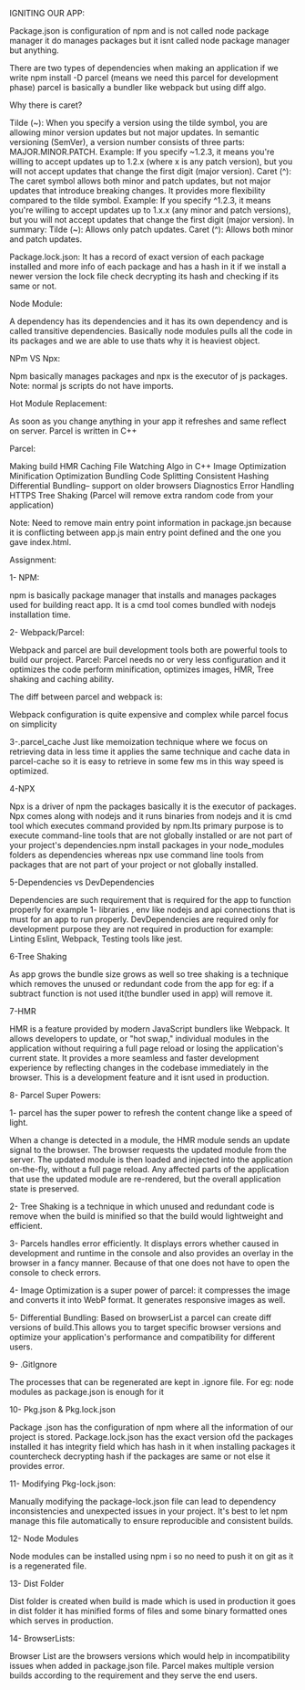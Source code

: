 IGNITING OUR APP:

Package.json is configuration of npm and is not called node package manager it do manages packages but it isnt called node package manager but anything.

There are two types of dependencies when making an application if we write npm install -D parcel (means we need this parcel for development phase) parcel is basically a bundler like webpack but using diff algo.

Why there is caret?

Tilde (~): When you specify a version using the tilde symbol, you are allowing minor version updates but not major updates. In semantic versioning (SemVer), a version number consists of three parts: MAJOR.MINOR.PATCH.
Example: If you specify ~1.2.3, it means you're willing to accept updates up to 1.2.x (where x is any patch version), but you will not accept updates that change the first digit (major version).
Caret (^): The caret symbol allows both minor and patch updates, but not major updates that introduce breaking changes. It provides more flexibility compared to the tilde symbol.
Example: If you specify ^1.2.3, it means you're willing to accept updates up to 1.x.x (any minor and patch versions), but you will not accept updates that change the first digit (major version).
In summary:
Tilde (~): Allows only patch updates.
Caret (^): Allows both minor and patch updates.


Package.lock.json: It has a record of exact version of each package installed and more info of each package and has a hash in it if we install a newer version the lock file check decrypting its hash and checking if its same or not.

Node Module:

A dependency has its dependencies and it has its own dependency and is called transitive dependencies. Basically node  modules pulls all the code in its packages and we are able to use thats why it is heaviest object.

NPm VS Npx:

Npm basically manages packages and npx is the executor of js packages.
Note: normal js scripts do not have imports.

Hot Module Replacement:

As soon as you change anything in your app it refreshes and same reflect on server. Parcel is written in C++

Parcel:

Making build
HMR
Caching
File Watching Algo in C++
Image Optimization
Minification
Optimization
Bundling
Code Splitting
Consistent Hashing
Differential Bundling– support on older browsers
Diagnostics
Error Handling
HTTPS 
Tree Shaking (Parcel will remove extra random code from your application)

Note: Need to remove main entry point information in package.jsn because it is conflicting between app.js main entry point defined and the one you gave index.html.

Assignment:

1- NPM:

npm is basically package manager that installs and manages packages used for building react app. It is a cmd tool comes bundled with nodejs installation time.

2- Webpack/Parcel:

Webpack and parcel are buil development tools both are powerful tools to build our project.
Parcel:
Parcel needs no or very less configuration and it optimizes the code perform minification, optimizes images, HMR, Tree shaking and caching ability.

The diff between parcel and webpack is:

Webpack configuration is quite expensive and complex while parcel focus on simplicity

3-.parcel_cache
Just like memoization technique where we focus on retrieving data in less time it applies the same technique and cache data in parcel-cache so it is easy to retrieve in some few ms in this way speed is optimized.

4-NPX

Npx is a driver of npm the packages basically it is the executor of packages. Npx comes along with nodejs and it runs binaries from nodejs and it is cmd tool which executes command provided by npm.Its primary purpose is to execute command-line tools that are not globally installed or are not part of your project's dependencies.npm install packages in your node_modules folders as dependencies whereas npx use command line tools from packages that are not part of your project or not globally installed.


5-Dependencies vs DevDependencies

Dependencies are such requirement that is required for the app to function properly for example 
1- libraries , env like nodejs and api connections that is must for an app to run properly.
DevDependencies are required only for development purpose they are not required in production for example:
Linting Eslint, Webpack, Testing tools like jest.

6-Tree Shaking

As app grows the bundle size grows as well so tree shaking is a technique which removes the unused or redundant code from the app for eg: if a subtract function is  not used it(the bundler used in app) will remove it.

7-HMR

HMR is a feature provided by modern JavaScript bundlers like Webpack. It allows developers to update, or "hot swap," individual modules in the application without requiring a full page reload or losing the application's current state. It provides a more seamless and faster development experience by reflecting changes in the codebase immediately in the browser.
This is a development feature and it isnt used in production.

8- Parcel Super Powers:

1- parcel has the super power to refresh the content change like a speed of light.

When a change is detected in a module, the HMR module sends an update signal to the browser.
The browser requests the updated module from the server.
The updated module is then loaded and injected into the application on-the-fly, without a full page reload.
Any affected parts of the application that use the updated module are re-rendered, but the overall application state is preserved.

2- Tree Shaking is a technique in which unused and redundant code is remove when the build is minified so that the build would lightweight and efficient.

3-  Parcels handles error efficiently. It displays errors whether caused in development and runtime in the console and also provides an overlay in the browser in a fancy manner. Because of that one does not have to open the console to check errors.

4- Image Optimization is a super power of parcel: it compresses the image and converts it into WebP format. It generates responsive images as well.

5- Differential Bundling:
Based on browserList a parcel can create diff versions of build.This allows you to target specific browser versions and optimize your application's performance and compatibility for different users.


9- .GitIgnore

The processes that can be regenerated are kept in .ignore file. For eg: node modules as package.json is enough for it

10- Pkg.json & Pkg.lock.json

Package .json has the configuration of npm where all the information of our project is stored.
Package.lock.json has the exact version ofd the packages installed it has integrity field which has hash in it when installing packages it countercheck decrypting hash if the packages are same or not else it provides error.

11- Modifying Pkg-lock.json:

Manually modifying the package-lock.json file can lead to dependency inconsistencies and unexpected issues in your project. It's best to let npm manage this file automatically to ensure reproducible and consistent builds.

12- Node Modules

Node modules can be installed using npm i so no need to push it on git as it is a regenerated file.

13- Dist Folder

Dist folder is created when build is made which is used in production it goes in dist folder it has minified forms of files and some binary formatted ones which serves in production.

14- BrowserLists:

Browser List are the browsers versions which would help in incompatibility issues when added in package.json file. Parcel makes multiple version builds according to the requirement  and they serve the end users.






